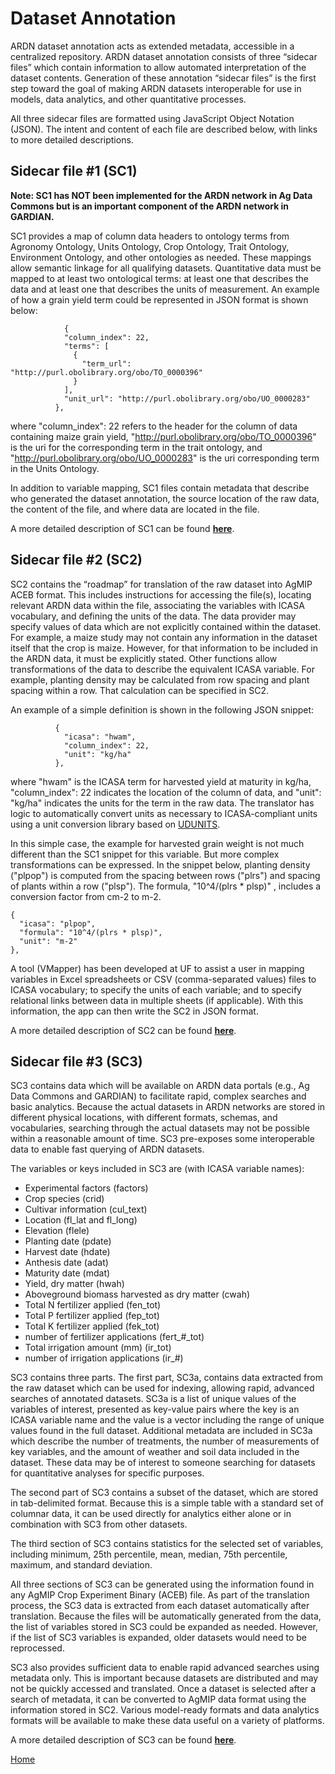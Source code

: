 # Dataset Annotation

ARDN dataset annotation acts as extended metadata, accessible in a centralized repository. ARDN dataset annotation consists of three “sidecar files” which contain information to allow automated interpretation of the dataset contents. Generation of these annotation “sidecar files” is the first step toward the goal of making ARDN datasets interoperable for use in models, data analytics, and other quantitative processes. 

All three sidecar files are formatted using JavaScript Object Notation (JSON). The intent and content of each file are described below, with links to more detailed descriptions. 

## Sidecar file #1 (SC1) 

**Note: SC1 has NOT been implemented for the ARDN network in Ag Data Commons but is an important component of the ARDN network in GARDIAN.**

SC1 provides a map of column data headers to ontology terms from Agronomy Ontology, Units Ontology, Crop Ontology, Trait Ontology, Environment Ontology, and other ontologies as needed. These mappings allow semantic linkage for all qualifying datasets. Quantitative data must be mapped to at least two ontological terms: at least one that describes the data and at least one that describes the units of measurement. An example of how a grain yield term could be represented in JSON format is shown below:


                {
                "column_index": 22,
                "terms": [
                  {
                    "term_url": "http://purl.obolibrary.org/obo/TO_0000396"
                  }
                ], 
                "unit_url": "http://purl.obolibrary.org/obo/UO_0000283"
              },

where "column_index": 22 refers to the header for the column of data containing maize grain yield, "http://purl.obolibrary.org/obo/TO_0000396" is the uri  for the corresponding term in the trait ontology, and "http://purl.obolibrary.org/obo/UO_0000283" is the uri corresponding term in the Units Ontology. 

In addition to variable mapping, SC1 files contain metadata that describe who generated the dataset annotation, the source location of the raw data, the content of the file, and where data are located in the file. 

A more detailed description of SC1 can be found **[here](Annotation_SC1.md)**.

## Sidecar file #2 (SC2) 

SC2 contains the “roadmap” for translation of the raw dataset into AgMIP ACEB format. This includes instructions for accessing the file(s), locating relevant ARDN data within the file, associating the variables with ICASA vocabulary, and defining the units of the data. The data provider may specify values of data which are not explicitly contained within the dataset. For example, a maize study may not contain any information in the dataset itself that the crop is maize. However, for that information to be included in the ARDN data, it must be explicitly stated. Other functions allow transformations of the data to describe the equivalent ICASA variable. For example, planting density may be calculated from row spacing and plant spacing within a row. That calculation can be specified in SC2.

An example of a simple definition is shown in the following JSON snippet:


              {
                "icasa": "hwam",
                "column_index": 22,
                "unit": "kg/ha"
              },

where "hwam" is the ICASA term for harvested yield at maturity in kg/ha, "column_index": 22 indicates the location of the column of data,  and "unit": "kg/ha" indicates the units for the term in the raw data. The translator has logic to automatically convert units as necessary to ICASA-compliant units using a unit conversion library based on [UDUNITS](https://www.unidata.ucar.edu/software/udunits/udunits-2-units.html).

In this simple case, the example for harvested grain weight is not much different than the SC1 snippet for this variable. But more complex transformations can be expressed. In the snippet below, planting density ("plpop") is computed from the spacing between rows ("plrs") and spacing of plants within a row ("plsp"). The formula, "10^4/(plrs * plsp)" , includes a conversion factor from cm-2 to m-2.    

    {
      "icasa": "plpop",
      "formula": "10^4/(plrs * plsp)",
      "unit": "m-2"
    },


A tool (VMapper) has been developed at UF to assist a user in mapping variables in Excel spreadsheets or CSV (comma-separated values) files to ICASA vocabulary; to specify the units of each variable; and to specify relational links between data in multiple sheets (if applicable). With this information, the app can then write the SC2 in JSON format. 

A more detailed description of SC2 can be found **[here](Annotation_SC2.md)**.

## Sidecar file #3 (SC3) 

SC3 contains data which will be available on ARDN data portals (e.g., Ag Data Commons and GARDIAN) to facilitate rapid, complex searches and basic analytics. Because the actual datasets in ARDN networks are stored in different physical locations, with different formats, schemas, and vocabularies, searching through the actual datasets may not be possible within a reasonable amount of time. SC3 pre-exposes some interoperable data to enable fast querying of ARDN datasets.

The variables or keys included in SC3 are (with ICASA variable names):
-	Experimental factors (factors)
-	Crop species (crid)
-	Cultivar information (cul_text)
-	Location (fl_lat and  fl_long)
-	Elevation (flele)
-	Planting date (pdate)
-	Harvest date (hdate)
-	Anthesis date (adat) 
-	Maturity date (mdat)
-	Yield, dry matter (hwah)
-	Aboveground biomass harvested as dry matter (cwah) 
-	Total N fertilizer applied (fen_tot)
-	Total P fertilizer applied (fep_tot)
-	Total K fertilizer applied (fek_tot)
-	number of fertilizer applications (fert_#_tot)
-	Total irrigation amount (mm) (ir_tot)
-	number of irrigation applications (ir_#)

SC3 contains three parts. The first part, SC3a, contains data extracted from the raw dataset which can be used for indexing, allowing rapid, advanced searches of annotated datasets. SC3a is a list of unique values of the variables of interest, presented as key-value pairs where the key is an ICASA variable name and the value is a vector including the range of unique values found in the full dataset. Additional metadata are included in SC3a which describe the number of treatments, the number of measurements of key variables, and the amount of weather and soil data included in the dataset. These data may be of interest to someone searching for datasets for quantitative analyses for specific purposes. 

The second part of SC3 contains a subset of the dataset, which are stored in tab-delimited format. Because this is a simple table with a standard set of columnar data, it can be used directly for analytics either alone or in combination with SC3 from other datasets.

The third section of SC3 contains statistics for the selected set of variables, including minimum, 25th percentile, mean, median, 75th percentile, maximum, and standard deviation. 

All three sections of SC3 can be generated using the information found in any AgMIP Crop Experiment Binary (ACEB) file. As part of the translation process, the SC3 data is extracted from each dataset automatically after translation. Because the files will be automatically generated from the data, the list of variables stored in SC3 could be expanded as needed. However, if the list of SC3 variables is expanded, older datasets would need to be reprocessed. 

SC3 also provides sufficient data to enable rapid advanced searches using metadata only. This is important because datasets are distributed and may not be quickly accessed and translated. Once a dataset is selected after a search of metadata, it can be converted to AgMIP data format using the information stored in SC2. Various model-ready formats and data analytics formats will be available to make these data useful on a variety of platforms. 

A more detailed description of SC3 can be found **[here](Annotation_SC3.md)**.


[Home](index.md)

